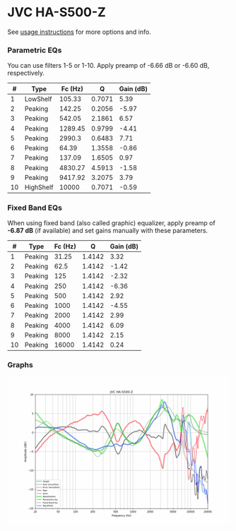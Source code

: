 # JVC HA-S500-Z
See [usage instructions](https://github.com/jaakkopasanen/AutoEq#usage) for more options and info.

### Parametric EQs
You can use filters 1-5 or 1-10. Apply preamp of -6.66 dB or -6.60 dB, respectively.

|   # | Type      |   Fc (Hz) |      Q |   Gain (dB) |
|-----|-----------|-----------|--------|-------------|
|   1 | LowShelf  |    105.33 | 0.7071 |        5.39 |
|   2 | Peaking   |    142.25 | 0.2056 |       -5.97 |
|   3 | Peaking   |    542.05 | 2.1861 |        6.57 |
|   4 | Peaking   |   1289.45 | 0.9799 |       -4.41 |
|   5 | Peaking   |   2990.3  | 0.6483 |        7.71 |
|   6 | Peaking   |     64.39 | 1.3558 |       -0.86 |
|   7 | Peaking   |    137.09 | 1.6505 |        0.97 |
|   8 | Peaking   |   4830.27 | 4.5913 |       -1.58 |
|   9 | Peaking   |   9417.92 | 3.2075 |        3.79 |
|  10 | HighShelf |  10000    | 0.7071 |       -0.59 |

### Fixed Band EQs
When using fixed band (also called graphic) equalizer, apply preamp of **-6.87 dB** (if available) and set gains manually with these parameters.

|   # | Type    |   Fc (Hz) |      Q |   Gain (dB) |
|-----|---------|-----------|--------|-------------|
|   1 | Peaking |     31.25 | 1.4142 |        3.32 |
|   2 | Peaking |     62.5  | 1.4142 |       -1.42 |
|   3 | Peaking |    125    | 1.4142 |       -2.32 |
|   4 | Peaking |    250    | 1.4142 |       -6.36 |
|   5 | Peaking |    500    | 1.4142 |        2.92 |
|   6 | Peaking |   1000    | 1.4142 |       -4.55 |
|   7 | Peaking |   2000    | 1.4142 |        2.99 |
|   8 | Peaking |   4000    | 1.4142 |        6.09 |
|   9 | Peaking |   8000    | 1.4142 |        2.15 |
|  10 | Peaking |  16000    | 1.4142 |        0.24 |

### Graphs
![](./JVC%20HA-S500-Z.png)
